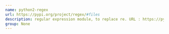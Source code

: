 ```yaml
---
name: python2-regex
url: https://pypi.org/project/regex/#files
description: regular expression module, to replace re. URL : https://pypi.org/project/regex/#files Groups : None
group: None
---
```

